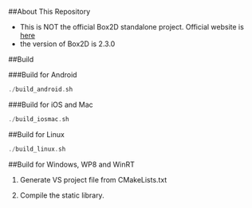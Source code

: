 ##About This Repository
- This is NOT the official Box2D standalone project. Official website
  is [here](http://box2d.org/downloads/)
- the version of Box2D is 2.3.0


##Build

###Build for Android
```cpp
./build_android.sh
```

###Build for iOS and Mac
```cpp
./build_iosmac.sh
```


##Build for Linux
```cpp
./build_linux.sh
```

##Build for Windows, WP8 and WinRT
1. Generate VS project file from CMakeLists.txt

2. Compile the static library.
